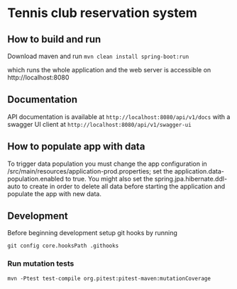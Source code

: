 # Tennis club reservation system

## How to build and run

Download maven and run `mvn clean install spring-boot:run`

which runs the whole application and the web server is accessible on http://localhost:8080

## Documentation

API documentation is available at `http://localhost:8080/api/v1/docs`
with a swagger UI client at `http://localhost:8080/api/v1/swagger-ui`

## How to populate app with data
To trigger data population you must change the app configuration in /src/main/resources/application-prod.properties;
set the application.data-population.enabled to true. You might also set the spring.jpa.hibernate.ddl-auto to create in order to delete all data before starting the
application and populate the app with new data.

## Development
Before beginning development setup git hooks by running

```console
git config core.hooksPath .githooks
```

### Run mutation tests

```console
mvn -Ptest test-compile org.pitest:pitest-maven:mutationCoverage
```